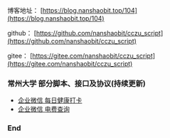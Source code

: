 博客地址： [https://blog.nanshaobit.top/104](https://blog.nanshaobit.top/104)

github： [https://github.com/nanshaobit/cczu_script](https://github.com/nanshaobit/cczu_script)

gitee： [https://gitee.com/nanshaobit/cczu_script](https://gitee.com/nanshaobit/cczu_script)

### 常州大学 部分脚本、接口及协议(持续更新)

+ [企业微信 每日健康打卡](./wechat_report_temperature)
+ [企业微信 电费查询](./wechat_query_elec_room_info)

### End

